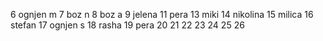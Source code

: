 6 ognjen m
7 boz n
8 boz a
9 jelena
11 pera
13 miki
14 nikolina
15 milica
16 stefan
17 ognjen s
18 rasha
19 pera
20
21
22
23
24
25
26
